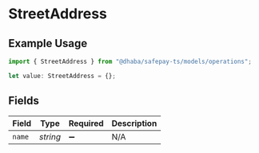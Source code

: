 # StreetAddress

## Example Usage

```typescript
import { StreetAddress } from "@dhaba/safepay-ts/models/operations";

let value: StreetAddress = {};
```

## Fields

| Field              | Type               | Required           | Description        |
| ------------------ | ------------------ | ------------------ | ------------------ |
| `name`             | *string*           | :heavy_minus_sign: | N/A                |